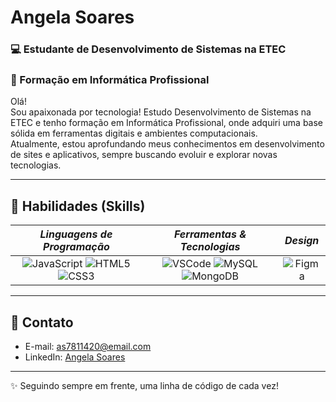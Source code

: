  Angela Soares
=====================================================================================================================================

### 💻 Estudante de Desenvolvimento de Sistemas na ETEC   
### 🌷 Formação em Informática Profissional  

Olá!  
Sou apaixonada por tecnologia! Estudo Desenvolvimento de Sistemas na ETEC e tenho formação em Informática Profissional, onde adquiri uma base sólida em ferramentas digitais e ambientes computacionais.  
Atualmente, estou aprofundando meus conhecimentos em desenvolvimento de sites e aplicativos, sempre buscando evoluir e explorar novas tecnologias.  

---

## 🎀 Habilidades (Skills)

*Linguagens de Programação* | *Ferramentas & Tecnologias* | *Design*
:----------------------------:|:-----------------------------:|:---------:
![JavaScript](https://img.shields.io/badge/-JavaScript-ff69b4?style=for-the-badge&logo=javascript&logoColor=white) ![HTML5](https://img.shields.io/badge/-HTML5-db7093?style=for-the-badge&logo=html5&logoColor=white) ![CSS3](https://img.shields.io/badge/-CSS3-e75480?style=for-the-badge&logo=css3&logoColor=white) | ![VSCode](https://img.shields.io/badge/-VSCode-d36ba6?style=for-the-badge&logo=visual-studio-code&logoColor=white) ![MySQL](https://img.shields.io/badge/-MySQL-f4a0c9?style=for-the-badge&logo=mysql&logoColor=white) ![MongoDB](https://img.shields.io/badge/-MongoDB-ff91af?style=for-the-badge&logo=mongodb&logoColor=white) | ![Figma](https://img.shields.io/badge/-Figma-f06292?style=for-the-badge&logo=figma&logoColor=white)
---

## 💌 Contato  
- E-mail: as7811420@email.com  
- LinkedIn: [Angela Soares](linkedin.com/in/angela-soares-a78891365)

---

✨ Seguindo sempre em frente, uma linha de código de cada vez!

